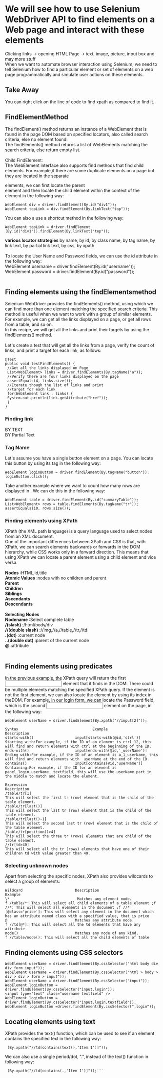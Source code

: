 # We will see how to use Selenium WebDriver API to find elements on a Web page and interact with these elements

Clicking links -> opening HTML Page -> text, image, picture, input box and may more stuff <br>
When we want to automate browser interaction using Selenium, we need to tell Selenium how to find a particular element or set of elements on a web page programmatically and simulate user actions on these elements. <br>
## Take Away 
You can right click on the line of code to find xpath as compared to find it.

## **FindElementMethod**<br>
The findElement() method returns an instance of a WebElement that is found in the page DOM based on specified locators, also called search criteria, else no element found.<br>
The findElements() method returns a list of WebElements matching the search criteria, else return empty list.<br>
<br>Child FindElement:<br>
The WebElement interface also supports find methods that find child elements. For example,if there are some duplicate elements on a page but they are located in the separate <div>elements, we can first locate the parent <div> element and then locate the child element within the context of the <div> element in the following way:<br>
  ```
WebElement div = driver.findElement(By.id("div1"));
WebElement topLink = div.findElement(By.linkText("top"));
```
You can also a use a shortcut method in the following way:<br>
  ```
WebElement topLink = driver.findElement
 (By.id("div1")).findElement(By.linkText("top"));
```
**various locator strategies**
by name, by id, by class name, by tag name, by link text, by partial link text, by css, by xpath<br><br>
  To locate the User Name and Password fields, we can use the id attribute in the following way:<br>
WebElement username = driver.findElement(By.id("username"));<br>
WebElement password = driver.findElement(By.id("password"));<br>
<br>
  
## Finding elements using the findElementsmethod
Selenium WebDriver provides the findElements() method, using which we can find more than one element matching the specified search criteria. This method is useful when we want to work with a group of similar elements. For example, we can get all the links displayed on a page, or get all rows from a table, and so on.<br>
In this recipe, we will get all the links and print their targets by using the findElements() method.<br>
<br>
Let's create a test that will get all the links from a page, verify the count of links, and print a
target for each link, as follows:
```
@Test
public void testFindElements() {
 //Get all the links displayed on Page
 List<WebElement> links = driver.findElements(By.tagName("a"));
 //Verify there are four links displayed on the page
 assertEquals(4, links.size());
 //Iterate though the list of links and print
 //target for each link
 for(WebElement link : links) {
 System.out.println(link.getAttribute("href"));
 }
}
  ```
### Finding link 
BY TEXT<br>
BY Partial Text<br>

### Tag Name
Let's assume you have a single button element on a page. You can locate this button by using its tag in the following way:<br>
```
WebElement loginButton = driver.findElement(By.tagName("button"));
loginButton.click();
```

Take another example where we want to count how many rows are displayed in <table>.
We can do this in the following way:  
  
```
WebElement table = driver.findElement(By.id("summaryTable"));
List<WebElement> rows = table.findElements(By.tagName("tr"));
assertEquals(10, rows.size());
```
### Finding elements using XPath
XPath (the XML path language) is a query language used to select nodes from an XML
document. <br>
One of the important differences between XPath and CSS is that, with XPath, we can search
elements backwards or forwards in the DOM hierarchy, while CSS works only in a forward
direction. This means that using XPath we can locate a parent element using a child element
and vice versa.<br><br>
**Nodes** :HTML,id,title <br>
**Atomic Values** :nodes with no children and parent <br>
**Parent** <br>
**Children**  <br>
**Siblings** <br>
**Ascendants**  <br>
**Descendants**  <br><br>
**Selecting Nodes**<br>
**Nodename** :Select complete table <br>
**/(slash)** :/html/body/div <br>
**//(double slash)** ://img,//a,//table,//tr,//td <br>
**.(dot)** :current node <br>
**..(double dot)** :parent of the current node <br>
**@** :attribute <br><br>
## Finding elements using predicates

In the previous example, the XPath query will return the first <input> element that it finds in the DOM. There could be multiple elements matching the specified XPath query. If the element is not the first element, we can also locate the element by using its index in theDOM. For example, in our login form, we can locate the Password field, which is the second <input> element on the page, in the following way:
```
WebElement userName = driver.findElement(By.xpath("//input[2]"));
```
```
Syntax                                  Example                                Description
starts-with()                   input[starts-with(@id,'ctrl')]                  Starting with:For example, if the ID of an element is ctrl_12, this will find and return elements with ctrl at the beginning of the ID.
ends-with()                     input[ends-with(@id,'_userName')]               Ending with:For example, if the ID of an element is a_1_userName, this will find and return elements with _userName at the end of the ID.
contains()                      Input[contains(@id,'userName')]                 Containing:For example, if the ID for an element is panel_login_userName_ textfield, this will use the userName part in the middle to match and locate the element.
```

```
Expression                                                                       Description
/table/tr[1]                                                                    This will select the first tr (row) element that is the child of the table element.
/table/tr[last()]                                                               This will select the last tr (row) element that is the child of the table element.
/table/tr[last()-1]                                                             This will select the second last tr (row) element that is the child of the table element.
/table/tr[position()>4]                                                         This will select the three tr (rows) elements that are child of the table element.
//tr[td>40]                                                                     This will select all the tr (rows) elements that have one of their children td with value greater than 40.
```

### Selecting unknown nodes
Apart from selecting the specific nodes, XPath also provides wildcards to select a group of elements:<br>
```
Wildcard                        Description                             Example
\*                               Matches any element node.               f /table/*: This will select all child elements of a table element ;f //*: This will select all elements in the document ;f //*[@class='price']: This will select any element in the document which has an attribute named class with a specified value, that is price 
@                               Matches any attribute node.             f //td[@*]: This will select all the td elements that have any attribute 
node()                          Matches any node of any kind.           f //table/node(): This will select all the child elements of table
```

## Finding elements using CSS selectors
```
WebElement userName = driver.findElement(By.cssSelector("html body div div form input"));
WebElement userName = driver.findElement(By.cssSelector("html > body > div > div > form > input"));
WebElement userName = driver.findElement(By.cssSelector("input"));
WebElement loginButton =  driver.findElement(By.cssSelector("input.login"));
<input type="text" class="username textfield" />
WebElement loginButton = driver.findElement(By.cssSelector("input.login.textfield"));
WebElement loginButton =driver.findElement(By.cssSelector(".login"));
```
## Locating elements using text
XPath provides the text() function, which can be used to see if an element contains the specified text in the following way:
```WebElement cell = driver.findElement
 (By.xpath("//td[contains(text(),'Item 1')]"));
```
We can also use a single period/dot, ".", instead of the text() function in following way:
```WebElement cell = driver.findElement
 (By.xpath("//td[contains(.,'Item 1')]"));```
 
